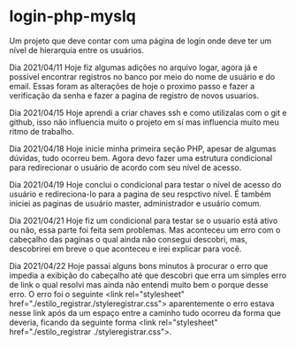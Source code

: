 # login-php-myslq
Um projeto que deve contar com uma página de login onde deve ter um nível de hierarquia entre os usuários.   

Dia 2021/04/11
Hoje fiz algumas adições no arquivo logar, agora já e possivel encontrar registros no banco por meio do nome de usuário e do email. Essas foram as alterações de hoje o proximo passo e fazer a verificação da senha e fazer a pagina de registro de novos usuarios.

Dia 2021/04/15
Hoje aprendi a criar chaves ssh e como utilizalas com o git e github, isso não influencia muito o projeto em sí mas influencia muito meu ritmo de trabalho.

Dia 2021/04/18
Hoje inicie minha primeira seção PHP, apesar de algumas dúvidas, tudo ocorreu bem. Agora devo fazer uma estrutura condicional para redirecionar o usuário de acordo com seu nível de acesso.

Dia 2021/04/19
Hoje conclui o condicional para testar o nível de acesso do usuário e redireciona-lo para a pagina de seu respctivo nível. É também iniciei as paginas de usuário master, administrador e usuário comum.  

Dia 2021/04/21
Hoje fiz um condicional para testar se o usuario está ativo ou não, essa parte foi feita sem problemas. Mas aconteceu um erro com o cabeçalho das paginas o qual ainda não consegui descobri, mas, descobrirei em breve o que aconteceu e irei explicar para você.

Dia 2021/04/22
Hoje passai alguns bons minutos à procurar o erro que impedia a exibição do cabeçalho até que descobri que erra um simples erro de link o qual resolvi mas ainda não entendi muito bem o porque desse erro. O erro foi o seguinte &#60;link rel="stylesheet" href="./estilo_registrar./styleregistrar.css"&#62; aparentemente o erro estava nesse link após da um espaço entre a caminho tudo ocorreu da forma que deveria, ficando da seguinte forma &#60;link rel="stylesheet" href="./estilo_registrar ./styleregistrar.css"&#62;.